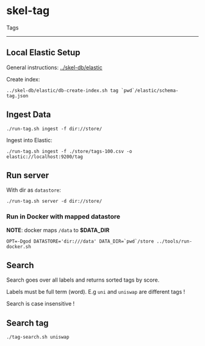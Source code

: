 # skel-tag

Tags

----

## Local Elastic Setup

General instructions: [../skel-db/elastic](../../skel-db/elastic)

Create index:

```
../skel-db/elastic/db-create-index.sh tag `pwd`/elastic/schema-tag.json
```

## Ingest Data

```
./run-tag.sh ingest -f dir://store/
```

Ingest into Elastic:

```
./run-tag.sh ingest -f ./store/tags-100.csv -o elastic://localhost:9200/tag
```

## Run server

With dir as `datastore`:

```
./run-tag.sh server -d dir://store/
```

### Run in Docker with mapped datastore

__NOTE__: docker maps `/data` to __$DATA_DIR__

```
OPT=-Dgod DATASTORE='dir:///data' DATA_DIR=`pwd`/store ../tools/run-docker.sh
```

## Search

Search goes over all labels and returns sorted tags by score. 

Labels must be full term (word). E.g `uni` and `uniswap` are different tags !

Search is case insensitive !

## Search tag

```
./tag-search.sh uniswap
```

